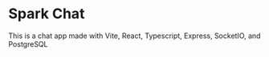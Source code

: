 # Spark Chat

This is a chat app made with Vite, React, Typescript, Express, SocketIO, and PostgreSQL

